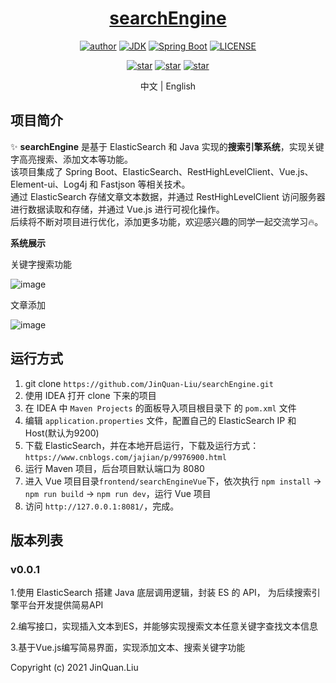 <h1 align="center"><a href="https://github.com/JinQuan-Liu" target="_blank">searchEngine</a></h1>
<p align="center">
<!--   <a href="https://github.com/JinQuan-Liu/searchEngine"><img alt="Travis-CI" src="https://travis-ci.com/xkcoding/spring-boot-demo.svg?branch=master"/></a> -->
<!--   <a href="https://www.codacy.com/app/xkcoding/spring-boot-demo?utm_source=github.com&amp;utm_medium=referral&amp;utm_content=xkcoding/spring-boot-demo&amp;utm_campaign=Badge_Grade"><img alt="Codacy" src="https://api.codacy.com/project/badge/Grade/1f2e3d437b174bfc943dae1600332ec1"/></a> -->
  <a href="https://blog.csdn.net/Abel_Liujinquan"><img alt="author" src="https://img.shields.io/badge/author-JinQuan.Liu-blue.svg"/></a>
  <a href="https://www.oracle.com/technetwork/java/javase/downloads/index.html"><img alt="JDK" src="https://img.shields.io/badge/JDK-1.8.0_161-orange.svg"/></a>
  <a href="https://docs.spring.io/spring-boot/docs/2.3.4.RELEASE/reference/html/"><img alt="Spring Boot" src="https://img.shields.io/badge/Spring Boot-2.3.4.RELEASE-brightgreen.svg"/></a>
  <a href="https://github.com/JinQuan-Liu/searchEngine/blob/master/LICENSE"><img alt="LICENSE" src="https://img.shields.io/github/license/JinQuan-Liu/searchEngine.svg"/></a>
</p>

<p align="center">
  <a href="https://github.com/JinQuan-Liu/searchEngine/stargazers"><img alt="star" src="https://img.shields.io/github/stars/JinQuan-Liu/searchEngine.svg?label=Stars&style=social"/></a>
  <a href="https://github.com/JinQuan-Liu/searchEngine/network/members"><img alt="star" src="https://img.shields.io/github/forks/JinQuan-Liu/searchEngine.svg?label=Fork&style=social"/></a>
  <a href="https://github.com/JinQuan-Liu/searchEngine/watchers"><img alt="star" src="https://img.shields.io/github/watchers/JinQuan-Liu/searchEngine.svg?label=Watch&style=social"/></a>
</p>

<p align="center">
<!--   <span>中文 | <a href="./README.en.md">English</a></span> -->
  <span>中文 | English</span>
</p>

## 项目简介
✨ **searchEngine** 是基于 ElasticSearch 和 Java 实现的**搜索引擎系统**，实现关键字高亮搜索、添加文本等功能。<br/>
该项目集成了 Spring Boot、ElasticSearch、RestHighLevelClient、Vue.js、Element-ui、Log4j 和 Fastjson 等相关技术。<br/>
通过 ElasticSearch 存储文章文本数据，并通过 RestHighLevelClient 访问服务器进行数据读取和存储，并通过 Vue.js 进行可视化操作。<br/>
后续将不断对项目进行优化，添加更多功能，欢迎感兴趣的同学一起交流学习🔥。

**系统展示**

关键字搜索功能

![image](https://user-images.githubusercontent.com/41223520/143683342-7e7f9d43-14ed-4b53-939d-5be4d428e296.png)

文章添加

![image](https://user-images.githubusercontent.com/41223520/143683572-61a25376-b54a-4784-a16e-bb149b976420.png)

## 运行方式
1. git clone `https://github.com/JinQuan-Liu/searchEngine.git`
2. 使用 IDEA 打开 clone 下来的项目
3. 在 IDEA 中 `Maven Projects` 的面板导入项目根目录下 的 `pom.xml` 文件
4. 编辑 `application.properties` 文件，配置自己的 ElasticSearch IP 和 Host(默认为9200)
5. 下载 ElasticSearch，并在本地开启运行，下载及运行方式：`https://www.cnblogs.com/jajian/p/9976900.html`
6. 运行 Maven 项目，后台项目默认端口为 8080
7. 进入 Vue 项目目录`frontend/searchEngineVue`下，依次执行 `npm install` -> `npm run build` -> `npm run dev`，运行 Vue 项目
8. 访问 `http://127.0.0.1:8081/`，完成。

## 版本列表
### v0.0.1

1.使用 ElasticSearch 搭建 Java 底层调用逻辑，封装 ES 的 API，
为后续搜索引擎平台开发提供简易API

2.编写接口，实现插入文本到ES，并能够实现搜索文本任意关键字查找文本信息

3.基于Vue.js编写简易界面，实现添加文本、搜索关键字功能

Copyright (c) 2021 JinQuan.Liu
